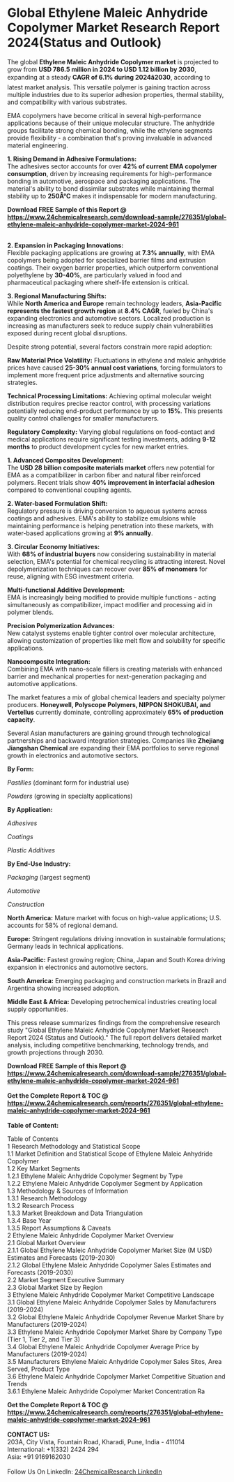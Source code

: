 <h1>Global Ethylene Maleic Anhydride Copolymer Market Research Report 2024(Status and Outlook)</h1><p>The global <strong>Ethylene Maleic Anhydride Copolymer market</strong> is projected to grow from <strong>USD 786.5 million in 2024 to USD 1.12 billion by 2030</strong>, expanding at a steady <strong>CAGR of 6.1% during 2024â2030</strong>, according to latest market analysis. This versatile polymer is gaining traction across multiple industries due to its superior adhesion properties, thermal stability, and compatibility with various substrates.</p><p>EMA copolymers have become critical in several high-performance applications because of their unique molecular structure. The anhydride groups facilitate strong chemical bonding, while the ethylene segments provide flexibility - a combination that's proving invaluable in advanced material engineering.</p><p><strong>1. Rising Demand in Adhesive Formulations:</strong><br>
The adhesives sector accounts for over <strong>42% of current EMA copolymer consumption</strong>, driven by increasing requirements for high-performance bonding in automotive, aerospace and packaging applications. The material's ability to bond dissimilar substrates while maintaining thermal stability up to <strong>250Â°C</strong> makes it indispensable for modern manufacturing.</p><div><b>Download FREE Sample of this Report @ 
            <a href="https://www.24chemicalresearch.com/download-sample/276351/global-ethylene-maleic-anhydride-copolymer-market-2024-961">
            https://www.24chemicalresearch.com/download-sample/276351/global-ethylene-maleic-anhydride-copolymer-market-2024-961</a></b></div><br><p><strong>2. Expansion in Packaging Innovations:</strong><br>
Flexible packaging applications are growing at <strong>7.3% annually</strong>, with EMA copolymers being adopted for specialized barrier films and extrusion coatings. Their oxygen barrier properties, which outperform conventional polyethylene by <strong>30-40%</strong>, are particularly valued in food and pharmaceutical packaging where shelf-life extension is critical.</p><p><strong>3. Regional Manufacturing Shifts:</strong><br>
While <strong>North America and Europe</strong> remain technology leaders, <strong>Asia-Pacific represents the fastest growth region</strong> at <strong>8.4% CAGR</strong>, fueled by China's expanding electronics and automotive sectors. Localized production is increasing as manufacturers seek to reduce supply chain vulnerabilities exposed during recent global disruptions.</p><p>Despite strong potential, several factors constrain more rapid adoption:</p><p><strong>Raw Material Price Volatility:</strong> Fluctuations in ethylene and maleic anhydride prices have caused <strong>25-30% annual cost variations</strong>, forcing formulators to implement more frequent price adjustments and alternative sourcing strategies.</p><p><strong>Technical Processing Limitations:</strong> Achieving optimal molecular weight distribution requires precise reactor control, with processing variations potentially reducing end-product performance by up to <strong>15%</strong>. This presents quality control challenges for smaller manufacturers.</p><p><strong>Regulatory Complexity:</strong> Varying global regulations on food-contact and medical applications require significant testing investments, adding <strong>9-12 months</strong> to product development cycles for new market entries.</p><p><strong>1. Advanced Composites Development:</strong><br>
The <strong>USD 28 billion composite materials market</strong> offers new potential for EMA as a compatibilizer in carbon fiber and natural fiber reinforced polymers. Recent trials show <strong>40% improvement in interfacial adhesion</strong> compared to conventional coupling agents.</p><p><strong>2. Water-based Formulation Shift:</strong><br>
Regulatory pressure is driving conversion to aqueous systems across coatings and adhesives. EMA's ability to stabilize emulsions while maintaining performance is helping penetration into these markets, with water-based applications growing at <strong>9% annually</strong>.</p><p><strong>3. Circular Economy Initiatives:</strong><br>
With <strong>68% of industrial buyers</strong> now considering sustainability in material selection, EMA's potential for chemical recycling is attracting interest. Novel depolymerization techniques can recover over <strong>85% of monomers</strong> for reuse, aligning with ESG investment criteria.</p><p><strong>Multi-functional Additive Development:</strong><br>
    EMA is increasingly being modified to provide multiple functions - acting simultaneously as compatibilizer, impact modifier and processing aid in polymer blends.</p><p><strong>Precision Polymerization Advances:</strong><br>
    New catalyst systems enable tighter control over molecular architecture, allowing customization of properties like melt flow and solubility for specific applications.</p><p><strong>Nanocomposite Integration:</strong><br>
    Combining EMA with nano-scale fillers is creating materials with enhanced barrier and mechanical properties for next-generation packaging and automotive applications.</p><p>The market features a mix of global chemical leaders and specialty polymer producers. <strong>Honeywell, Polyscope Polymers, NIPPON SHOKUBAI, and Vertellus</strong> currently dominate, controlling approximately <strong>65% of production capacity</strong>.</p><p>Several Asian manufacturers are gaining ground through technological partnerships and backward integration strategies. Companies like <strong>Zhejiang Jiangshan Chemical</strong> are expanding their EMA portfolios to serve regional growth in electronics and automotive sectors.</p><p><strong>By Form:</strong></p><p><em>Pastilles</em> (dominant form for industrial use)</p><p><em>Powders</em> (growing in specialty applications)</p><p><strong>By Application:</strong></p><p><em>Adhesives</em></p><p><em>Coatings</em></p><p><em>Plastic Additives</em></p><p><strong>By End-Use Industry:</strong></p><p><em>Packaging</em> (largest segment)</p><p><em>Automotive</em></p><p><em>Construction</em></p><p><strong>North America:</strong> Mature market with focus on high-value applications; U.S. accounts for 58% of regional demand.</p><p><strong>Europe:</strong> Stringent regulations driving innovation in sustainable formulations; Germany leads in technical applications.</p><p><strong>Asia-Pacific:</strong> Fastest growing region; China, Japan and South Korea driving expansion in electronics and automotive sectors.</p><p><strong>South America:</strong> Emerging packaging and construction markets in Brazil and Argentina showing increased adoption.</p><p><strong>Middle East &amp; Africa:</strong> Developing petrochemical industries creating local supply opportunities.</p><p>This press release summarizes findings from the comprehensive research study "Global Ethylene Maleic Anhydride Copolymer Market Research Report 2024 (Status and Outlook)." The full report delivers detailed market analysis, including competitive benchmarking, technology trends, and growth projections through 2030.</p><div><b>Download FREE Sample of this Report @ 
            <a href="https://www.24chemicalresearch.com/download-sample/276351/global-ethylene-maleic-anhydride-copolymer-market-2024-961">
            https://www.24chemicalresearch.com/download-sample/276351/global-ethylene-maleic-anhydride-copolymer-market-2024-961</a></b></div><br><div><b>Get the Complete Report & TOC @ 
            <a href="https://www.24chemicalresearch.com/reports/276351/global-ethylene-maleic-anhydride-copolymer-market-2024-961">
            https://www.24chemicalresearch.com/reports/276351/global-ethylene-maleic-anhydride-copolymer-market-2024-961</a></b></div><br>
            <b>Table of Content:</b><p>Table of Contents<br />
1 Research Methodology and Statistical Scope<br />
1.1 Market Definition and Statistical Scope of Ethylene Maleic Anhydride Copolymer<br />
1.2 Key Market Segments<br />
1.2.1 Ethylene Maleic Anhydride Copolymer Segment by Type<br />
1.2.2 Ethylene Maleic Anhydride Copolymer Segment by Application<br />
1.3 Methodology & Sources of Information<br />
1.3.1 Research Methodology<br />
1.3.2 Research Process<br />
1.3.3 Market Breakdown and Data Triangulation<br />
1.3.4 Base Year<br />
1.3.5 Report Assumptions & Caveats<br />
2 Ethylene Maleic Anhydride Copolymer Market Overview<br />
2.1 Global Market Overview<br />
2.1.1 Global Ethylene Maleic Anhydride Copolymer Market Size (M USD) Estimates and Forecasts (2019-2030)<br />
2.1.2 Global Ethylene Maleic Anhydride Copolymer Sales Estimates and Forecasts (2019-2030)<br />
2.2 Market Segment Executive Summary<br />
2.3 Global Market Size by Region<br />
3 Ethylene Maleic Anhydride Copolymer Market Competitive Landscape<br />
3.1 Global Ethylene Maleic Anhydride Copolymer Sales by Manufacturers (2019-2024)<br />
3.2 Global Ethylene Maleic Anhydride Copolymer Revenue Market Share by Manufacturers (2019-2024)<br />
3.3 Ethylene Maleic Anhydride Copolymer Market Share by Company Type (Tier 1, Tier 2, and Tier 3)<br />
3.4 Global Ethylene Maleic Anhydride Copolymer Average Price by Manufacturers (2019-2024)<br />
3.5 Manufacturers Ethylene Maleic Anhydride Copolymer Sales Sites, Area Served, Product Type<br />
3.6 Ethylene Maleic Anhydride Copolymer Market Competitive Situation and Trends<br />
3.6.1 Ethylene Maleic Anhydride Copolymer Market Concentration Ra</p><div><b>Get the Complete Report & TOC @ 
            <a href="https://www.24chemicalresearch.com/reports/276351/global-ethylene-maleic-anhydride-copolymer-market-2024-961">
            https://www.24chemicalresearch.com/reports/276351/global-ethylene-maleic-anhydride-copolymer-market-2024-961</a></b></div><br><b>CONTACT US:</b><br>
            203A, City Vista, Fountain Road, Kharadi, Pune, India - 411014<br>
            International: +1(332) 2424 294<br>
            Asia: +91 9169162030 <br><br>
            Follow Us On LinkedIn: <a href="https://www.linkedin.com/company/24chemicalresearch/">24ChemicalResearch LinkedIn</a>